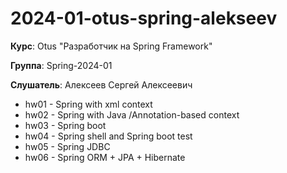 # 2024-01-otus-spring-alekseev

**Курс**: Otus "Разработчик на Spring Framework"

**Группа**: Spring-2024-01

**Слушатель**: Алексеев Сергей Алексеевич

- hw01 - Spring with xml context
- hw02 - Spring with Java /Annotation-based context
- hw03 - Spring boot
- hw04 - Spring shell and Spring boot test
- hw05 - Spring JDBC
- hw06 - Spring ORM + JPA + Hibernate
